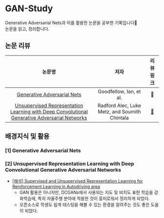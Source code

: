 # GAN-Study
Generative Adversarial Nets과 이를 활용한 논문을 공부한 기록입니다📝  
논문을 읽고, 정리합니다.
## 논문 리뷰
| 논문명 | 저자 | 리뷰 링크 |
|:---:|:---:|:---:|
| [Generative Adversarial Nets](https://proceedings.neurips.cc/paper/2014/hash/5ca3e9b122f61f8f06494c97b1afccf3-Abstract.html) | Goodfellow, Ian, et al. | 🔗 |
| [Unsupervised Representation Learning with Deep Convolutional Generative Adversarial Networks](https://arxiv.org/abs/1511.06434) |Radford Alec, Luke Metz, and Soumith Chintala|[🔗](https://velog.io/@mindyeoi/%EB%85%BC%EB%AC%B8-%EB%BD%80%EA%B0%9C%EA%B8%B0-Unsupervised-Representation-Learning-with-Deep-Convolutional-Generative-Adversarial-Networks-%EB%A6%AC%EB%B7%B0)|

## 배경지식 및 활용
### [1] Generative Adversarial Nets

### [2] Unsupervised Representation Learning with Deep Convolutional Generative Adversarial Networks
* [[해석] Supervised and Unsupervised Representation Learning for Reinforcement Learning in Autodriving area](https://velog.io/@mindyeoi/%ED%95%B4%EC%84%9D-Supervised-and-Unsupervised-Representation-Learning-for-Reinforcement-Learning)
  * GAN 활용은 아니지만, DCGANs에서 사용되는 지도 및 비지도 표현 학습을 강화학습에, 특히 자율주행 분야에 적용한 것이 흥미로워서 정리하게 되었다.  
  * 오픈소스로 학생도 쉽게 테스팅을 해볼 수 있는 환경을 알려주는 것도 좋은 도움이 되었다.
